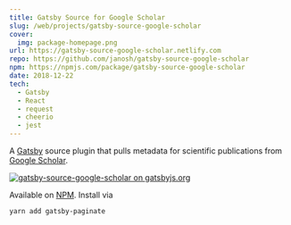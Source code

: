```yaml
---
title: Gatsby Source for Google Scholar
slug: /web/projects/gatsby-source-google-scholar
cover:
  img: package-homepage.png
url: https://gatsby-source-google-scholar.netlify.com
repo: https://github.com/janosh/gatsby-source-google-scholar
npm: https://npmjs.com/package/gatsby-source-google-scholar
date: 2018-12-22
tech:
  - Gatsby
  - React
  - request
  - cheerio
  - jest
---
```


A [Gatsby](https://gatsbyjs.org) source plugin that pulls metadata for scientific publications from [Google Scholar](https://scholar.google.com).

[![gatsby-source-google-scholar on gatsbyjs.org](gatsby-plugin-page.png)](https://gatsbyjs.org/packages/gatsby-source-google-scholar)

Available on [NPM](https://npmjs.com/package/gatsby-source-google-scholar). Install via

```sh
yarn add gatsby-paginate
```
